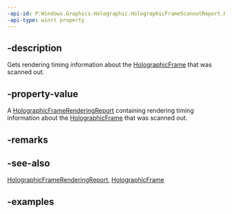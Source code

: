 ```yaml
---
-api-id: P:Windows.Graphics.Holographic.HolographicFrameScanoutReport.RenderingReport
-api-type: winrt property
---
```


## -description

Gets rendering timing information about the [HolographicFrame](holographicframe.md) that was scanned out.

## -property-value

A [HolographicFrameRenderingReport](holographicframerenderingreport.md) containing rendering timing information about the [HolographicFrame](holographicframe.md) that was scanned out.

## -remarks

## -see-also

[HolographicFrameRenderingReport](holographicframerenderingreport.md), [HolographicFrame](holographicframe.md)

## -examples
